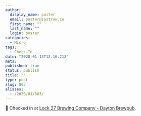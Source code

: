 ```yaml
---
author:
  display_name: poster
  email: poster@zastrow.co
  first_name: ""
  last_name: ""
  login: poster
categories:
  - Micro
tags:
  - Check-In
date: "2020-01-13T12:16:21Z"
meta:
published: true
status: publish
title: ""
type: post
slug: 803
aliases:
  - /2020/01/803/
---
```

<p><span>📍</span> Checked in at  <a href="http://foursquare.com/v/58f53a301c675b206a427bad">Lock 27 Brewing Company - Dayton Brewpub</a>.</p>
